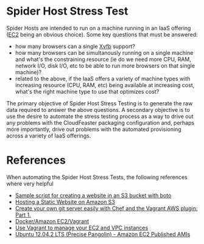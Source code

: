 Spider Host Stress Test
=======================

Spider Hosts are intended to run on a machine running in an
IaaS offering ([EC2](http://aws.amazon.com/ec2/) being an obvious choice).
Some key questions that must be answered:

* how many browsers can a single
[Xvfb](http://en.wikipedia.org/wiki/Xvfb) support?
* how many browsers can be simultanously running on a single
machine and what's the constraining resource (ie do we need more
CPU, RAM, network I/O, disk I/O, etc to be able to run
more browsers on that single machine)?
* related to the above, if the IaaS offers a variety of
machine types with increasing resource (CPU, RAM, etc) 
being available at increasing cost, what's the right
machine type to use that optimizes cost?

The primary objective of Spider Host Stress Testing is to
generate the raw data required to answer the above questions.
A secondary objective is to use the desire to automate the
stress testing process as a way to drive out any problems
with the CloudFeaster packaging configuration and, perhaps
more importantly, drive out problems with the automated provisioning
across a variety of IaaS offerings.

References
==========

When automating the Spider Host Stress Tests, the following references
where very helpful

* [Sample script for creating a website in an S3 bucket with boto](https://gist.github.com/garnaat/833135)
* [Hosting a Static Website on Amazon S3](http://docs.aws.amazon.com/AmazonS3/latest/dev/WebsiteHosting.html)
* [Create your own git server easily with Chef and the Vagrant AWS plugin: Part 1.](http://minimul.com/create-your-own-git-server-easily-with-chef-and-the-vagrant-aws-plugin-part-1.html)
* [Docker/Amazon EC2/Vagrant](http://docs.docker.io/en/latest/installation/amazon/#amazonvagrant)
* [Use Vagrant to manage your EC2 and VPC instances](https://github.com/mitchellh/vagrant-aws)
* [Ubuntu 12.04.2 LTS (Precise Pangolin) - Amazon EC2 Published AMIs](http://cloud-images.ubuntu.com/releases/precise/release-20130411.1/)
